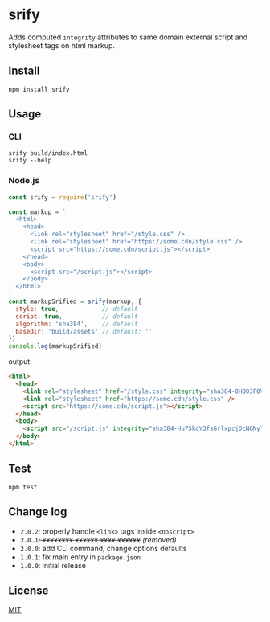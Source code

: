 # srify

Adds computed `integrity` attributes to same domain external script and stylesheet tags on html markup.

## Install

```
npm install srify
```

## Usage

### CLI

```
srify build/index.html
srify --help
```

### Node.js

```javascript
const srify = require('srify')

const markup = `
  <html>
    <head>
      <link rel="stylesheet" href="/style.css" />
      <link rel="stylesheet" href="https://some.cdn/style.css" />
      <script src="https://some.cdn/script.js"></script>
    </head>
    <body>
      <script src="/script.js"></script>
    </body>
  </html>
`
const markupSrified = srify(markup, {
  style: true,            // default
  script: true,           // default
  algorithm: 'sha384',    // default
  baseDir: 'build/assets' // default: ''
})
console.log(markupSrified)
```

output:
```html
<html>
  <head>
    <link rel="stylesheet" href="/style.css" integrity="sha384-OHOO3P0V8mBnd24oTanI8YyewsyftnJMiEZs6HkCBi+OwqzBuXhdF/2SkMK4BIGZ" />
    <link rel="stylesheet" href="https://some.cdn/style.css" />
    <script src="https://some.cdn/script.js"></script>
  </head>
  <body>
    <script src="/script.js" integrity="sha384-Hu7SkqY3fsGrlxpcjDcNGNyTFizFfXWWga1eZACsk/MGVg1IUN/4VtNQb+fi7hrd"></script>
  </body>
</html>
```

## Test

```
npm test
```

## Change log

* `2.0.2`: properly handle `<link>` tags inside `<noscript>`
* ~~`2.0.1`: xxxxxxxx xxxxxx xxxx xxxxxx~~ *(removed)*
* `2.0.0`: add CLI command, change options defaults
* `1.0.1`: fix main entry in `package.json`
* `1.0.0`: initial release

## License

[MIT](LICENSE)
